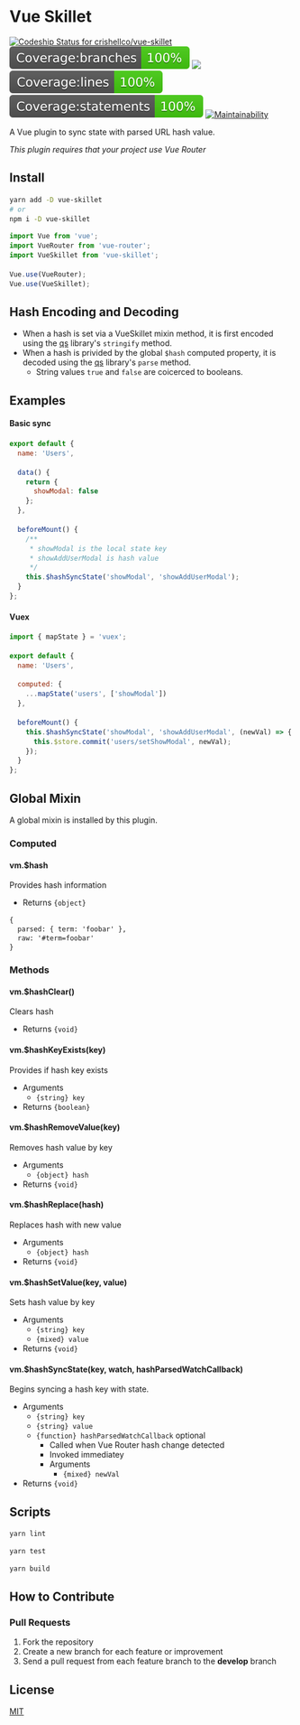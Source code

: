 # Vue Skillet

[![Codeship Status for crishellco/vue-skillet](https://app.codeship.com/projects/04e77330-4d5e-0138-f30e-5228d651c9f6/status?branch=master)](https://app.codeship.com/projects/389650) ![](badges/badge-branches.svg) ![](badges/badge-functionss.svg) ![](badges/badge-lines.svg) ![](badges/badge-statements.svg) [![Maintainability](https://api.codeclimate.com/v1/badges/1cb0265d286a10d3a2c0/maintainability)](https://codeclimate.com/github/crishellco/vue-skillet/maintainability)

A Vue plugin to sync state with parsed URL hash value.

_This plugin requires that your project use Vue Router_

## Install

```bash
yarn add -D vue-skillet
# or
npm i -D vue-skillet
```

```javascript
import Vue from 'vue';
import VueRouter from 'vue-router';
import VueSkillet from 'vue-skillet';

Vue.use(VueRouter);
Vue.use(VueSkillet);
```

## Hash Encoding and Decoding

- When a hash is set via a VueSkillet mixin method, it is first encoded using the [qs](https://www.npmjs.com/package/qs) library's `stringify` method.
- When a hash is privided by the global `$hash` computed property, it is decoded using the [qs](https://www.npmjs.com/package/qs) library's `parse` method.
  - String values `true` and `false` are coicerced to booleans.

## Examples

#### Basic sync

```javascript
export default {
  name: 'Users',

  data() {
    return {
      showModal: false
    };
  },

  beforeMount() {
    /**
     * showModal is the local state key
     * showAddUserModal is hash value
     */
    this.$hashSyncState('showModal', 'showAddUserModal');
  }
};
```

#### Vuex

```javascript
import { mapState } = 'vuex';

export default {
  name: 'Users',

  computed: {
    ...mapState('users', ['showModal'])
  },

  beforeMount() {
    this.$hashSyncState('showModal', 'showAddUserModal', (newVal) => {
      this.$store.commit('users/setShowModal', newVal);
    });
  }
};
```

## Global Mixin

A global mixin is installed by this plugin.

### Computed

#### vm.\$hash

Provides hash information

- Returns `{object}`

```
{
  parsed: { term: 'foobar' },
  raw: '#term=foobar'
}
```

### Methods

#### vm.\$hashClear()

Clears hash

- Returns `{void}`

#### vm.\$hashKeyExists(key)

Provides if hash key exists

- Arguments
  - `{string} key`
- Returns `{boolean}`

#### vm.\$hashRemoveValue(key)

Removes hash value by key

- Arguments
  - `{object} hash`
- Returns `{void}`

#### vm.\$hashReplace(hash)

Replaces hash with new value

- Arguments
  - `{object} hash`
- Returns `{void}`

#### vm.\$hashSetValue(key, value)

Sets hash value by key

- Arguments
  - `{string} key`
  - `{mixed} value`
- Returns `{void}`

#### vm.\$hashSyncState(key, watch, hashParsedWatchCallback)

Begins syncing a hash key with state.

- Arguments
  - `{string} key`
  - `{string} value`
  - `{function} hashParsedWatchCallback` optional
    - Called when Vue Router hash change detected
    - Invoked immediatey
    - Arguments
      - `{mixed} newVal`
- Returns `{void}`

## Scripts

```bash
yarn lint
```

```bash
yarn test
```

```bash
yarn build
```

## How to Contribute

### Pull Requests

1. Fork the repository
2. Create a new branch for each feature or improvement
3. Send a pull request from each feature branch to the **develop** branch

## License

[MIT](http://opensource.org/licenses/MIT)
